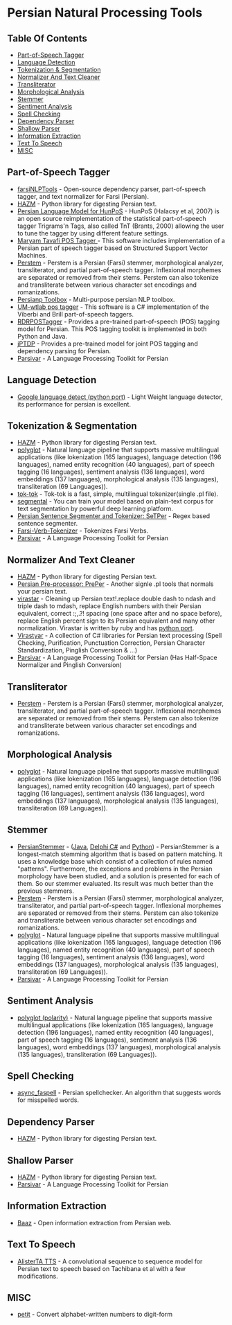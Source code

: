 # Persian Natural Processing Tools
## Table Of Contents
- [Part-of-Speech Tagger](#part-of-speech-tagger)
- [Language Detection](#language-detection)
- [Tokenization & Segmentation](#tokenization--segmentation)
- [Normalizer And Text Cleaner](#normalizer-and-text-cleaner)
- [Transliterator](#transliterator)
- [Morphological Analysis](#morphological-analysis)
- [Stemmer](#stemmer)
- [Sentiment Analysis](#sentiment-analysis)
- [Spell Checking](#spell-checking)
- [Dependency Parser](#dependency-parser)
- [Shallow Parser](#shallow-parser)
- [Information Extraction](#information-extraction)
- [Text To Speech](#text-to-speech)
- [MISC](#misc)

## Part-of-Speech Tagger
- [farsiNLPTools](https://github.com/wfeely/farsiNLPTools) - Open-source dependency parser, part-of-speech tagger, and text normalizer for Farsi (Persian).
- [HAZM](http://www.sobhe.ir/hazm/) - Python library for digesting Persian text.
- [Persian Language Model for HunPoS](http://stp.lingfil.uu.se/~mojgan/tagper.html) - HunPoS (Halacsy et al, 2007) is an open source reimplementation of the statistical part-of-speech tagger Trigrams'n Tags, also called TnT (Brants, 2000) allowing the user to tune the tagger by using different feature settings.
- [Maryam Tavafi POS Tagger ](https://sites.google.com/site/maryamtavafi/persian-pos-tagger) - This software includes implementation of a Persian part of speech tagger based on Structured Support Vector Machines.
- [Perstem](https://github.com/jonsafari/perstem) - Perstem is a Persian (Farsi) stemmer, morphological analyzer, transliterator, and partial part-of-speech tagger. Inflexional morphemes are separated or removed from their stems. Perstem can also tokenize and transliterate between various character set encodings and romanizations.
- [Persianp Toolbox](http://www.persianp.ir/toolbox.html) - Multi-purpose persian NLP toolbox.
- [UM-wtlab pos tagger](http://wtlab.um.ac.ir/index.php?option=com_content&view=article&id=326&Itemid=224&lang=en) - This software is a C# implementation of the Viberbi and Brill part-of-speech taggers.
- [RDRPOSTagger](https://github.com/datquocnguyen/RDRPOSTagger) - Provides a pre-trained part-of-speech (POS) tagging model for Persian. This POS tagging toolkit is implemented in both Python and Java.
- [jPTDP](https://github.com/datquocnguyen/jPTDP) - Provides a pre-trained model for joint POS tagging and dependency parsing for Persian.
- [Parsivar](https://github.com/ICTRC/Parsivar) - A Language Processing Toolkit for Persian

## Language Detection
- [Google language detect (python port)](https://github.com/Mimino666/langdetect) - Light Weight language detector, its performance for persian is excellent.

## Tokenization & Segmentation
- [HAZM](http://www.sobhe.ir/hazm/) - Python library for digesting Persian text.
- [polyglot](https://github.com/aboSamoor/polyglot) -  Natural language pipeline that supports massive multilingual applications (like lokenization (165 languages), language detection (196 languages), named entity recognition (40 languages), part of speech tagging (16 languages), sentiment analysis (136 languages), word embeddings (137 languages), morphological analysis (135 languages), transliteration (69 Languages)).
- [tok-tok](https://github.com/jonsafari/tok-tok) - Tok-tok is a fast, simple, multilingual tokenizer(single .pl file).
- [segmental](https://github.com/jonsafari/segmental) - You can train your model based on plain-text corpus for text segmentation by powerful deep learning platform.
- [Persian Sentence Segmenter and Tokenizer: SeTPer](http://stp.lingfil.uu.se/~mojgan/setper.html) - Regex based sentence segmenter.
- [Farsi-Verb-Tokenizer](https://github.com/mehdi-manshadi/Farsi-Verb-Tokenizer) - Tokenizes Farsi Verbs.
- [Parsivar](https://github.com/ICTRC/Parsivar) - A Language Processing Toolkit for Persian

## Normalizer And Text Cleaner
- [HAZM](http://www.sobhe.ir/hazm/) - Python library for digesting Persian text.
- [Persian Pre-processor: PrePer](http://stp.lingfil.uu.se/~mojgan/preper.html) - Another signle .pl tools that normals your persian text.
- [virastar](https://github.com/aziz/virastar) - Cleaning up Persian text!.replace double dash to ndash and triple dash to mdash, replace English numbers with their Persian equivalent, correct :;,.?! spacing (one space after and no space before), replace English percent sign to its Persian equivalent and many other normalization. Virastar is written by ruby and has [python port](https://github.com/JKhakpour/virastar.py).
- [Virastyar](http://www.virastyar.ir/development) - A collection of C# libraries for Persian text processing (Spell Checking, Purification, Punctuation Correction, Persian Character Standardization, Pinglish Conversion & ...)
- [Parsivar](https://github.com/ICTRC/Parsivar) - A Language Processing Toolkit for Persian (Has Half-Space Normalizer and Pinglish Conversion)
  
## Transliterator
- [Perstem](https://github.com/jonsafari/perstem) - Perstem is a Persian (Farsi) stemmer, morphological analyzer, transliterator, and partial part-of-speech tagger. Inflexional morphemes are separated or removed from their stems. Perstem can also tokenize and transliterate between various character set encodings and romanizations.

## Morphological Analysis
- [polyglot](https://github.com/aboSamoor/polyglot) - Natural language pipeline that supports massive multilingual applications (like lokenization (165 languages), language detection (196 languages), named entity recognition (40 languages), part of speech tagging (16 languages), sentiment analysis (136 languages), word embeddings (137 languages), morphological analysis (135 languages), transliteration (69 Languages)).

## Stemmer
- [PersianStemmer](https://github.com/MrHTZ/PersianStemmer-Java/) - ([Java](https://github.com/MrHTZ/PersianStemmer-Java/), [Delphi](https://github.com/MrHTZ/PersianStemmer/),[C#](https://github.com/MrHTZ/PersianStemmer-CSharp/) and [Python](https://github.com/MrHTZ/PersianStemmer-Python/)) - PersianStemmer is a longest-match stemming algorithm that is based on pattern matching. It uses a knowledge base which consist of a collection of rules named "patterns". Furthermore, the exceptions and problems in the Persian morphology have been studied, and a solution is presented for each of them. So our stemmer evaluated. Its result was much better than the previous stemmers.
- [Perstem](https://github.com/jonsafari/perstem) - Perstem is a Persian (Farsi) stemmer, morphological analyzer, transliterator, and partial part-of-speech tagger. Inflexional morphemes are separated or removed from their stems. Perstem can also tokenize and transliterate between various character set encodings and romanizations.
- [polyglot](https://github.com/aboSamoor/polyglot) -  Natural language pipeline that supports massive multilingual applications (like lokenization (165 languages), language detection (196 languages), named entity recognition (40 languages), part of speech tagging (16 languages), sentiment analysis (136 languages), word embeddings (137 languages), morphological analysis (135 languages), transliteration (69 Languages)).
- [Parsivar](https://github.com/ICTRC/Parsivar) - A Language Processing Toolkit for Persian

## Sentiment Analysis
- [polyglot (polarity)](https://github.com/aboSamoor/polyglot) -  Natural language pipeline that supports massive multilingual applications (like lokenization (165 languages), language detection (196 languages), named entity recognition (40 languages), part of speech tagging (16 languages), sentiment analysis (136 languages), word embeddings (137 languages), morphological analysis (135 languages), transliteration (69 Languages)).

## Spell Checking
- [async_faspell](https://github.com/eteamin/async_faspell) - Persian spellchecker. An algorithm that suggests words for misspelled words.

## Dependency Parser
- [HAZM](http://www.sobhe.ir/hazm/) - Python library for digesting Persian text.
  
## Shallow Parser
- [HAZM](http://www.sobhe.ir/hazm/) - Python library for digesting Persian text.
- [Parsivar](https://github.com/ICTRC/Parsivar) - A Language Processing Toolkit for Persian

## Information Extraction
- [Baaz](https://github.com/sobhe/information-extraction) - Open information extraction from Persian web.

## Text To Speech
- [AlisterTA TTS](https://github.com/AlisterTA/Persian-text-to-speech) - A convolutional sequence to sequence model for Persian text to speech based on Tachibana et al with a few modifications.

## MISC
- [petit](https://github.com/JKhakpour/petit) - Convert alphabet-written numbers to digit-form
